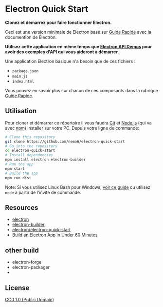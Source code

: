 # Electron Quick Start

**Clonez et démarrez pour faire fonctionner Electron.**

Ceci est une version minimale de Electron basé sur [Guide Rapide](https://electronjs.org/docs/tutorial/quick-start) avec la documention de Electron. 

**Utilisez cette application en même temps que [Electron API Demos](https://electronjs.org/#get-started) pour avoir des exemples d'API qui vous aideront à démarrer.**

Une application Electron basique n'a besoin que de ces fichiers :

- `package.json`
- `main.js`
- `index.html`

Vous pouvez en savoir plus sur chacun de ces composants dans la rubrique [Guide Rapide](https://electronjs.org/docs/tutorial/quick-start).

## Utilisation

Pour cloner et démarrer ce répertoire il vous faudra [Git](https://git-scm.com) et [Node.js](https://nodejs.org/en/download/) (qui va avec [npm](http://npmjs.com)) installer sur votre PC. Depuis votre ligne de commande:

```bash
# Clone this repository
git clone https://github.com/nemo6/electron-quick-start
# Go into the repository
cd electron-quick-start
# Install dependencies
npm install electron electron-builder
# Run the app
npm start
# Build the app
npm run dist
```

Note: Si vous utilisez Linux Bash pour Windows, [voir ce guide](https://www.howtogeek.com/261575/how-to-run-graphical-linux-desktop-applications-from-windows-10s-bash-shell/) ou utilisez `node` à partir de l'invite de commande.

## Resources

- [electron](https://www.npmjs.com/package/electron)
- [electron-builder](https://www.npmjs.com/package/electron-builder)
- [electron/electron-quick-start](https://github.com/electron/electron-quick-start)
- [Build an Electron App in Under 60 Minutes](https://www.youtube.com/watch?v=kN1Czs0m1SU)

## other build

- electron-forge
- electron-packager
- 
## License

[CC0 1.0 (Public Domain)](LICENSE.md)
